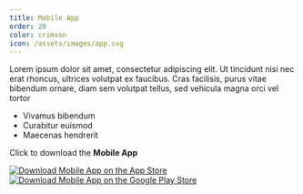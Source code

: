 ```yaml
---
title: Mobile App
order: 20
color: crimson
icon: /assets/images/app.svg
---
```

Lorem ipsum dolor sit amet, consectetur adipiscing elit. Ut tincidunt nisi nec erat rhoncus, ultrices volutpat ex faucibus. Cras facilisis, purus vitae bibendum ornare, diam sem volutpat tellus, sed vehicula magna orci vel tortor

* Vivamus bibendum
* Curabitur euismod
* Maecenas hendrerit

Click to download the
**Mobile App**

<a class="app-badge" href="https://#">![Download Mobile App on the App Store](/assets/images/apple-store-badge.svg)</a>
<a class="app-badge" href="https://#">![Download Mobile App on the Google Play Store](/assets/images/google-play-badge.svg)</a>

